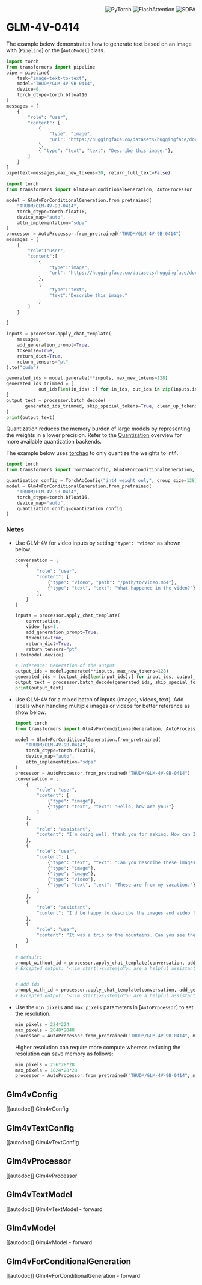 <!--Copyright 2025 The ZhipuAI Inc. and The HuggingFace Inc. team. All rights reserved.

Licensed under the Apache License, Version 2.0 (the "License"); you may not use this file except in compliance with
the License. You may obtain a copy of the License at

http://www.apache.org/licenses/LICENSE-2.0

Unless required by applicable law or agreed to in writing, software distributed under the License is distributed on
an "AS IS" BASIS, WITHOUT WARRANTIES OR CONDITIONS OF ANY KIND, either express or implied. See the License for the
specific language governing permissions and limitations under the License.

⚠️ Note that this file is in Markdown but contain specific syntax for our doc-builder (similar to MDX) that may not be
rendered properly in your Markdown viewer.

-->

<div style="float: right;">
    <div class="flex flex-wrap space-x-1">
<img alt="PyTorch" src="https://img.shields.io/badge/PyTorch-DE3412?style=flat&logo=pytorch&logoColor=white">
<img alt="FlashAttention" src="https://img.shields.io/badge/%E2%9A%A1%EF%B8%8E%20FlashAttention-eae0c8?style=flat">
<img alt="SDPA" src="https://img.shields.io/badge/SDPA-DE3412?style=flat&logo=pytorch&logoColor=white">    </div>
</div>

# GLM-4V-0414

The example below demonstrates how to generate text based on an image with [`Pipeline`] or the [`AutoModel`] class.

<hfoptions id="usage">
<hfoption id="Pipeline">

```py
import torch
from transformers import pipeline
pipe = pipeline(
    task="image-text-to-text",
    model="THUDM/GLM-4V-9B-0414",
    device=0,
    torch_dtype=torch.bfloat16
)
messages = [
    {
        "role": "user",
        "content": [
            {
                "type": "image",
                "url": "https://huggingface.co/datasets/huggingface/documentation-images/resolve/main/pipeline-cat-chonk.jpeg",
            },
            { "type": "text", "text": "Describe this image."},
        ]
    }
]
pipe(text=messages,max_new_tokens=20, return_full_text=False)

```
</hfoption>

<hfoption id="AutoModel">

```py
import torch
from transformers import Glm4vForConditionalGeneration, AutoProcessor

model = Glm4vForConditionalGeneration.from_pretrained(
    "THUDM/GLM-4V-9B-0414",
    torch_dtype=torch.float16,
    device_map="auto",
    attn_implementation="sdpa"
)
processor = AutoProcessor.from_pretrained("THUDM/GLM-4V-9B-0414")
messages = [
    {
        "role":"user",
        "content":[
            {
                "type":"image",
                "url": "https://huggingface.co/datasets/huggingface/documentation-images/resolve/main/pipeline-cat-chonk.jpeg"
            },
            {
                "type":"text",
                "text":"Describe this image."
            }
        ]
    }

]

inputs = processor.apply_chat_template(
    messages,
    add_generation_prompt=True,
    tokenize=True,
    return_dict=True,
    return_tensors="pt"
).to("cuda")

generated_ids = model.generate(**inputs, max_new_tokens=128)
generated_ids_trimmed = [
            out_ids[len(in_ids) :] for in_ids, out_ids in zip(inputs.input_ids, generated_ids)
]
output_text = processor.batch_decode(
       generated_ids_trimmed, skip_special_tokens=True, clean_up_tokenization_spaces=False
)
print(output_text)
```
</hfoption>
</hfoptions>

Quantization reduces the memory burden of large models by representing the weights in a lower precision. Refer to the [Quantization](../quantization/overview) overview for more available quantization backends.

The example below uses [torchao](../quantization/torchao) to only quantize the weights to int4.

```python
import torch
from transformers import TorchAoConfig, Glm4vForConditionalGeneration, AutoProcessor

quantization_config = TorchAoConfig("int4_weight_only", group_size=128)
model = Glm4vForConditionalGeneration.from_pretrained(
    "THUDM/GLM-4V-9B-0414",
    torch_dtype=torch.bfloat16,
    device_map="auto",
    quantization_config=quantization_config
)

```
### Notes

- Use GLM-4V for video inputs by setting `"type": "video"` as shown below.
    ```python
    conversation = [
        {
            "role": "user",
            "content": [
                {"type": "video", "path": "/path/to/video.mp4"},
                {"type": "text", "text": "What happened in the video?"},
            ],
        }
    ]
    
    inputs = processor.apply_chat_template(
        conversation,
        video_fps=1,
        add_generation_prompt=True,
        tokenize=True,
        return_dict=True,
        return_tensors="pt"
    ).to(model.device)
    
    # Inference: Generation of the output
    output_ids = model.generate(**inputs, max_new_tokens=128)
    generated_ids = [output_ids[len(input_ids):] for input_ids, output_ids in zip(inputs.input_ids, output_ids)]
    output_text = processor.batch_decode(generated_ids, skip_special_tokens=True, clean_up_tokenization_spaces=True)
    print(output_text)
    ```
- Use GLM-4V for a mixed batch of inputs (images, videos, text). Add labels when handling multiple images or videos for better reference
 as show below.
    ```python
    import torch
    from transformers import Glm4vForConditionalGeneration, AutoProcessor
    
    model = Glm4vForConditionalGeneration.from_pretrained(
        "THUDM/GLM-4V-9B-0414",
        torch_dtype=torch.float16,
        device_map="auto",
        attn_implementation="sdpa"
    )
    processor = AutoProcessor.from_pretrained("THUDM/GLM-4V-9B-0414")
    conversation = [
        {
            "role": "user",
            "content": [
                {"type": "image"}, 
                {"type": "text", "text": "Hello, how are you?"}
            ]
        },
        {
            "role": "assistant",
            "content": "I'm doing well, thank you for asking. How can I assist you today?"
        },
        {
            "role": "user",
            "content": [
                {"type": "text", "text": "Can you describe these images and video?"}, 
                {"type": "image"}, 
                {"type": "image"}, 
                {"type": "video"}, 
                {"type": "text", "text": "These are from my vacation."}
            ]
        },
        {
            "role": "assistant",
            "content": "I'd be happy to describe the images and video for you. Could you please provide more context about your vacation?"
        },
        {
            "role": "user",
            "content": "It was a trip to the mountains. Can you see the details in the images and video?"
        }
    ]
    
    # default:
    prompt_without_id = processor.apply_chat_template(conversation, add_generation_prompt=True)
    # Excepted output: '<|im_start|>system\nYou are a helpful assistant.<|im_end|>\n<|im_start|>user\n<|vision_start|><|image_pad|><|vision_end|>Hello, how are you?<|im_end|>\n<|im_start|>assistant\nI'm doing well, thank you for asking. How can I assist you today?<|im_end|>\n<|im_start|>user\nCan you describe these images and video?<|vision_start|><|image_pad|><|vision_end|><|vision_start|><|image_pad|><|vision_end|><|vision_start|><|video_pad|><|vision_end|>These are from my vacation.<|im_end|>\n<|im_start|>assistant\nI'd be happy to describe the images and video for you. Could you please provide more context about your vacation?<|im_end|>\n<|im_start|>user\nIt was a trip to the mountains. Can you see the details in the images and video?<|im_end|>\n<|im_start|>assistant\n'
    
    
    # add ids
    prompt_with_id = processor.apply_chat_template(conversation, add_generation_prompt=True, add_vision_id=True)
    # Excepted output: '<|im_start|>system\nYou are a helpful assistant.<|im_end|>\n<|im_start|>user\nPicture 1: <|vision_start|><|image_pad|><|vision_end|>Hello, how are you?<|im_end|>\n<|im_start|>assistant\nI'm doing well, thank you for asking. How can I assist you today?<|im_end|>\n<|im_start|>user\nCan you describe these images and video?Picture 2: <|vision_start|><|image_pad|><|vision_end|>Picture 3: <|vision_start|><|image_pad|><|vision_end|>Video 1: <|vision_start|><|video_pad|><|vision_end|>These are from my vacation.<|im_end|>\n<|im_start|>assistant\nI'd be happy to describe the images and video for you. Could you please provide more context about your vacation?<|im_end|>\n<|im_start|>user\nIt was a trip to the mountains. Can you see the details in the images and video?<|im_end|>\n<|im_start|>assistant\n'
    ```

- Use the `min_pixels` and `max_pixels` parameters in [`AutoProcessor`] to set the resolution.

    ```python
    min_pixels = 224*224
    max_pixels = 2048*2048
    processor = AutoProcessor.from_pretrained("THUDM/GLM-4V-9B-0414", min_pixels=min_pixels, max_pixels=max_pixels)
    ```
    
    Higher resolution can require more compute whereas reducing the resolution can save memory as follows:
    
    ```python
    min_pixels = 256*28*28
    max_pixels = 1024*28*28 
    processor = AutoProcessor.from_pretrained("THUDM/GLM-4V-9B-0414", min_pixels=min_pixels, max_pixels=max_pixels)
    ```
## Glm4vConfig

[[autodoc]] Glm4vConfig

## Glm4vTextConfig

[[autodoc]] Glm4vTextConfig

## Glm4vProcessor

[[autodoc]] Glm4vProcessor

## Glm4vTextModel

[[autodoc]] Glm4vTextModel
    - forward

## Glm4vModel

[[autodoc]] Glm4vModel
    - forward

## Glm4vForConditionalGeneration

[[autodoc]] Glm4vForConditionalGeneration
    - forward
